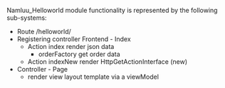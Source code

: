 Namluu_Helloworld module functionality is represented by the following sub-systems:
- Route /helloworld/
- Registering controller Frontend - Index
    - Action index render json data
        - orderFactory get order data
    - Action indexNew render HttpGetActionInterface (new)
- Controller - Page 
    - render view layout template via a viewModel

